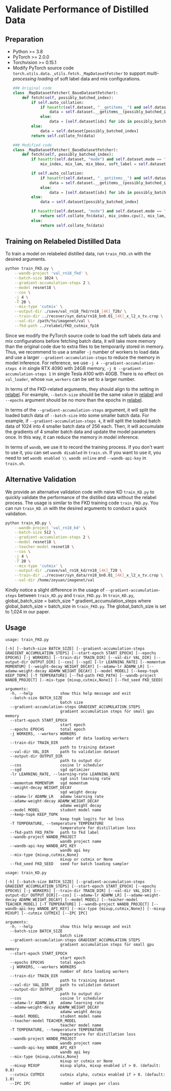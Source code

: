 # Validate Performance of Distilled Data

## Preparation

- Python >= 3.8
- PyTorch >= 2.0.0
- Torchvision >= 0.15.1
- Modify PyTorch source code `torch.utils.data._utils.fetch._MapDatasetFetcher` to support *multi-processing loading* of soft label data and mix configurations.
  ```python
  ### Original code
  class _MapDatasetFetcher(_BaseDatasetFetcher):
      def fetch(self, possibly_batched_index):
          if self.auto_collation:
              if hasattr(self.dataset, "__getitems__") and self.dataset.__getitems__:
                  data = self.dataset.__getitems__(possibly_batched_index)
              else:
                  data = [self.dataset[idx] for idx in possibly_batched_index]
          else:
              data = self.dataset[possibly_batched_index]
          return self.collate_fn(data)

  ### Modified code
  class _MapDatasetFetcher(_BaseDatasetFetcher):
      def fetch(self, possibly_batched_index):
          if hasattr(self.dataset, "mode") and self.dataset.mode == 'fkd_load':
              mix_index, mix_lam, mix_bbox, soft_label = self.dataset.load_batch_config(possibly_batched_index[0])

          if self.auto_collation:
              if hasattr(self.dataset, "__getitems__") and self.dataset.__getitems__:
                  data = self.dataset.__getitems__(possibly_batched_index)
              else:
                  data = [self.dataset[idx] for idx in possibly_batched_index]
          else:
              data = self.dataset[possibly_batched_index]

          if hasattr(self.dataset, "mode") and self.dataset.mode == 'fkd_load':
              return self.collate_fn(data), mix_index.cpu(), mix_lam, mix_bbox, soft_label.cpu()
          else:
              return self.collate_fn(data)
  ```

## Training on Relabeled Distilled Data

To train a model on relabeled distilled data, run `train_FKD.sh` with the desired arguments.

```bash
python train_FKD.py \
    --wandb-project 'val_rn18_fkd' \
    --batch-size 1024 \
    --gradient-accumulation-steps 2 \
    --model resnet18 \
    --cos \
    -j 4 \
    -T 20 \
    --mix-type 'cutmix' \
    --output-dir ./save/val_rn18_fkd/rn18_[4K]_T20/ \
    --train-dir ../recover/syn_data/rn18_bn0.01_[4K]_x_l2_x_tv.crop \
    --val-dir /path/to/imagenet/val \
    --fkd-path ../relabel/FKD_cutmix_fp16
```

Since we modify the PyTorch source code to load the soft labels data and mix configurations before fetching batch data, it will take more memory than the original code due to extra files to be temporarily stored in memory. Thus, we recommend to use a smaller `-j` number of workers to load data and use a larger `--gradient-accumulation-steps` to reduce the memory in model inference. For reference, we use `-j 4 --gradient-accumulation-steps 4` in single RTX 4090 with 24GB memory, `-j 8 --gradient-accumulation-steps 1` in single Tesla A100 with 40GB. There is no effect on `val_loader`, whose `num_workers` can be set to a larger number.

In terms of the FKD-related arguments, they should align to the setting in [relabel](../relabel). For example, `--batch-size` should be the same value in [relabel](../relabel) and `--epochs` argument should be no more than the epochs in [relabel](../relabel).

In terms of the `--gradient-accumulation-steps` argument, it will split the loaded batch data of `--batch-size` into some smaller batch data. For example, if `--gradient-accumulation-steps 4`, it will split the loaded batch data of 1024 into 4 smaller batch data of 256 each. Then, it will accumulate the gradients of 4 smaller batch data and update the model parameters once. In this way, it can reduce the memory in model inference.

In terms of `wandb`, we use it to record the training process. If you don't want to use it, you can set `wandb disabled` in `train.sh`. If you want to use it, you need to set `wandb enabled \\ wandb online` and `--wandb-api-key` in `train.sh`.

## Alternative Validation

We provide an alternative validation code with naive KD `train_KD.py` to quickly validate the performance of the distilled data without the relabel process. The usage is similar to the FKD training code `train_FKD.py`. You can run `train_KD.sh` with the desired arguments to conduct a quick validation.


```bash
python train_KD.py \
    --wandb-project 'val_rn18_kd' \
    --batch-size 512 \
    --gradient-accumulation-steps 2 \
    --model resnet18 \
    --teacher-model resnet18 \
    --cos \
    -j 4 \
    -T 20 \
    --mix-type 'cutmix' \
    --output-dir ./save/val_rn18_kd/rn18_[4K]_T20 \
    --train-dir ../recover/syn_data/rn18_bn0.01_[4K]_x_l2_x_tv.crop \
    --val-dir /home/zeyuan/imagenet/val
```

Kindly notice a slight difference in the usage of `--gradient-accumulation-steps` between `train_KD.py` and `train_FKD.py`. In `train_KD.py`, global_batch_size = batch_size * gradient_accumulation_steps where global_batch_size = batch_size in `train_FKD.py`. The global_batch_size is set to 1,024 in our paper.

## Usage

```
usage: train_FKD.py

[-h] [--batch-size BATCH_SIZE] [--gradient-accumulation-steps GRADIENT_ACCUMULATION_STEPS] [--start-epoch START_EPOCH] [--epochs EPOCHS] [-j WORKERS] [--train-dir TRAIN_DIR] [--val-dir VAL_DIR] [--output-dir OUTPUT_DIR] [--cos] [--sgd] [-lr LEARNING_RATE] [--momentum MOMENTUM] [--weight-decay WEIGHT_DECAY] [--adamw-lr ADAMW_LR] [--adamw-weight-decay ADAMW_WEIGHT_DECAY] [--model MODEL] [--keep-topk KEEP_TOPK] [-T TEMPERATURE] [--fkd-path FKD_PATH] [--wandb-project WANDB_PROJECT] [--mix-type {mixup,cutmix,None}] [--fkd_seed FKD_SEED]

arguments:
  -h, --help            show this help message and exit
  --batch-size BATCH_SIZE
                        batch size
  --gradient-accumulation-steps GRADIENT_ACCUMULATION_STEPS
                        gradient accumulation steps for small gpu memory
  --start-epoch START_EPOCH
                        start epoch
  --epochs EPOCHS       total epoch
  -j WORKERS, --workers WORKERS
                        number of data loading workers
  --train-dir TRAIN_DIR
                        path to training dataset
  --val-dir VAL_DIR     path to validation dataset
  --output-dir OUTPUT_DIR
                        path to output dir
  --cos                 cosine lr scheduler
  --sgd                 sgd optimizer
  -lr LEARNING_RATE, --learning-rate LEARNING_RATE
                        sgd init learning rate
  --momentum MOMENTUM   sgd momentum
  --weight-decay WEIGHT_DECAY
                        sgd weight decay
  --adamw-lr ADAMW_LR   adamw learning rate
  --adamw-weight-decay ADAMW_WEIGHT_DECAY
                        adamw weight decay
  --model MODEL         student model name
  --keep-topk KEEP_TOPK
                        keep topk logits for kd loss
  -T TEMPERATURE, --temperature TEMPERATURE
                        temperature for distillation loss
  --fkd-path FKD_PATH   path to fkd label
  --wandb-project WANDB_PROJECT
                        wandb project name
  --wandb-api-key WANDB_API_KEY
                        wandb api key
  --mix-type {mixup,cutmix,None}
                        mixup or cutmix or None
  --fkd_seed FKD_SEED   seed for batch loading sampler
```


```
usage: train_KD.py

[-h] [--batch-size BATCH_SIZE] [--gradient-accumulation-steps GRADIENT_ACCUMULATION_STEPS] [--start-epoch START_EPOCH] [--epochs EPOCHS] [-j WORKERS] [--train-dir TRAIN_DIR] [--val-dir VAL_DIR] [--output-dir OUTPUT_DIR][--cos] [--adamw-lr ADAMW_LR] [--adamw-weight-decay ADAMW_WEIGHT_DECAY] [--model MODEL] [--teacher-model TEACHER_MODEL] [-T TEMPERATURE] [--wandb-project WANDB_PROJECT] [--wandb-api-key WANDB_API_KEY] [--mix-type {mixup,cutmix,None}] [--mixup MIXUP] [--cutmix CUTMIX] [--IPC IPC]

arguments:
  -h, --help            show this help message and exit
  --batch-size BATCH_SIZE
                        batch size
  --gradient-accumulation-steps GRADIENT_ACCUMULATION_STEPS
                        gradient accumulation steps for small gpu memory
  --start-epoch START_EPOCH
                        start epoch
  --epochs EPOCHS       total epoch
  -j WORKERS, --workers WORKERS
                        number of data loading workers
  --train-dir TRAIN_DIR
                        path to training dataset
  --val-dir VAL_DIR     path to validation dataset
  --output-dir OUTPUT_DIR
                        path to output dir
  --cos                 cosine lr scheduler
  --adamw-lr ADAMW_LR   adamw learning rate
  --adamw-weight-decay ADAMW_WEIGHT_DECAY
                        adamw weight decay
  --model MODEL         student model name
  --teacher-model TEACHER_MODEL
                        teacher model name
  -T TEMPERATURE, --temperature TEMPERATURE
                        temperature for distillation loss
  --wandb-project WANDB_PROJECT
                        wandb project name
  --wandb-api-key WANDB_API_KEY
                        wandb api key
  --mix-type {mixup,cutmix,None}
                        mixup or cutmix or None
  --mixup MIXUP         mixup alpha, mixup enabled if > 0. (default: 0.8)
  --cutmix CUTMIX       cutmix alpha, cutmix enabled if > 0. (default: 1.0)
  --IPC IPC             number of images per class
```
